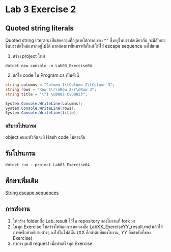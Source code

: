 # Lab 3 Exercise 2

## Quoted string literals

Quoted string literals เป็นข้อความที่อยู่ภายใต้กรอบของ `""` ซึ่งอยู่ในบรรทัดเดียวกัน จะมีอักขระขึ้นบรรทัดใหม่แทรกอยู่ไม่ได้ หากต้องการขึ้นบรรทัดใหม่ ให้ใส่ escape sequence ลงไปแทน  

1. สร้าง project ใหม่

```
dotnet new console -n Lab03_Exercise04
```

2. แก้ไข code ใน Program.cs เป็นดังนี้

```cs
string columns = "Column 1\tColumn 2\tColumn 3";
string rows = "Row 1\r\nRow 2\r\nRow 3";
string title = "\"I \u0003 C\u0023";

System.Console.WriteLine(columns);
System.Console.WriteLine(rows);
System.Console.WriteLine(title);
```

### อธิบายโปรแกรม


object คนละตัวกันจะมี Hash code ไม่ตรงกัน


## รันโปรแกรม

```
dotnet run --project Lab03_Exercise04
```

## ศึกษาเพิ่มเติม

[String escape sequences](https://learn.microsoft.com/en-us/dotnet/csharp/programming-guide/strings/#string-escape-sequences)

## การส่งงาน

1. ให้สร้าง folder ชื่อ Lab_result ไว้ใน repository ของใบงานที่ fork มา
2. ในทุก Exercise ให้สร้างไฟล์ผลการทดลองชื่อ LabXX_ExerciseYY_result.md แล้วใส้ภาพหรือคำอธิบายต่างๆ ลงไปในไฟล์นั้น (XX คือลำดับที่ของใบงาน, YY คือลำดับที่ของ Exercise)
3. ทำการ pull request เมื่อทำเสร็จทุก Exercise 


